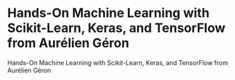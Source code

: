 # Hands-On Machine Learning with Scikit-Learn, Keras, and TensorFlow from Aurélien Géron

Hands-On Machine Learning with Scikit-Learn, Keras, and TensorFlow from Aurélien Géron
